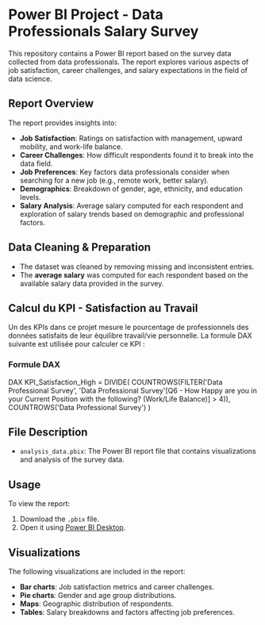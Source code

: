 # Power BI Project - Data Professionals Salary Survey

This repository contains a Power BI report based on the survey data collected from data professionals. The report explores various aspects of job satisfaction, career challenges,  and salary expectations in the field of data science.

## Report Overview

The report provides insights into:
- **Job Satisfaction**: Ratings on satisfaction with management, upward mobility, and work-life balance.
- **Career Challenges**: How difficult respondents found it to break into the data field.
- **Job Preferences**: Key factors data professionals consider when searching for a new job (e.g., remote work, better salary).
- **Demographics**: Breakdown of gender, age, ethnicity, and education levels.
- **Salary Analysis**: Average salary computed for each respondent and exploration of salary trends based on demographic and professional factors.


## Data Cleaning & Preparation

- The dataset was cleaned by removing missing and inconsistent entries.
- The **average salary** was computed for each respondent based on the available salary data provided in the survey.

## Calcul du KPI - Satisfaction au Travail

Un des KPIs dans ce projet mesure le pourcentage de professionnels des données satisfaits de leur équilibre travail/vie personnelle. La formule DAX suivante est utilisée pour calculer ce KPI :

### Formule DAX

DAX
KPI_Satisfaction_High = 
DIVIDE(
    COUNTROWS(FILTER('Data Professional Survey', 'Data Professional Survey'[Q6 - How Happy are you in your Current Position with the following? (Work/Life Balance)] > 4)),
    COUNTROWS('Data Professional Survey')
)

## File Description

- `analysis_data.pbix`: The Power BI report file that contains visualizations and analysis of the survey data.

## Usage

To view the report:
1. Download the `.pbix` file.
2. Open it using [Power BI Desktop](https://powerbi.microsoft.com/desktop).

## Visualizations

The following visualizations are included in the report:
- **Bar charts**: Job satisfaction metrics and career challenges.
- **Pie charts**: Gender and age group distributions.
- **Maps**: Geographic distribution of respondents.
- **Tables**: Salary breakdowns and factors affecting job preferences.

